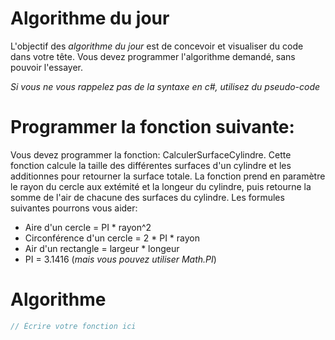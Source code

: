 # Algorithme du jour
L'objectif des *algorithme du jour* est de concevoir et visualiser du code dans votre tête.  Vous devez programmer l'algorithme demandé, sans pouvoir l'essayer.

*Si vous ne vous rappelez pas de la syntaxe en c#, utilisez du pseudo-code*

# Programmer la fonction suivante:
Vous devez programmer la fonction: CalculerSurfaceCylindre.  Cette fonction calcule la taille des différentes surfaces d'un cylindre et les additionnes pour retourner la surface totale.
La fonction prend en paramètre le rayon du cercle aux extémité et la longeur du cylindre, puis retourne la somme de l'air de chacune des surfaces du cylindre.
Les formules suivantes pourrons vous aider:
- Aire d'un cercle = PI * rayon^2
- Circonférence d'un cercle = 2 * PI * rayon
- Air d'un rectangle = largeur * longeur
- PI = 3.1416 (*mais vous pouvez utiliser Math.PI*)

# Algorithme
```c#
// Écrire votre fonction ici

```